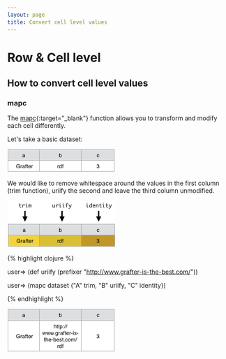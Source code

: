 ```yaml
---
layout: page
title: Convert cell level values
---
```

# Row & Cell level

## How to convert cell level values

### mapc

The [mapc](http://api.grafter.org/0.2/grafter.tabular.html#var-mapc){:target="_blank"} function allows you to transform and modify each cell differently.

Let's take a basic dataset:

![Data Screenshot](/assets/210_convert_cell_level_values_0.png)


We would like to remove whitespace around the values in the first column (trim function), uriify the second and leave the third column unmodified.

![Data Screenshot](/assets/210_convert_cell_level_values_1.png)


{% highlight clojure %}

user=> (def uriify (prefixer "http://www.grafter-is-the-best.com/"))

user=> (mapc dataset {"A" trim, "B" uriify, "C" identity})

{% endhighlight %}

![Data Screenshot](/assets/210_convert_cell_level_values_2.png)
